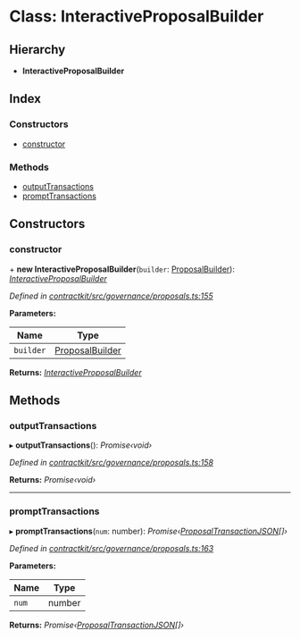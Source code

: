 # Class: InteractiveProposalBuilder

## Hierarchy

* **InteractiveProposalBuilder**

## Index

### Constructors

* [constructor](_governance_proposals_.interactiveproposalbuilder.md#constructor)

### Methods

* [outputTransactions](_governance_proposals_.interactiveproposalbuilder.md#outputtransactions)
* [promptTransactions](_governance_proposals_.interactiveproposalbuilder.md#prompttransactions)

## Constructors

###  constructor

\+ **new InteractiveProposalBuilder**(`builder`: [ProposalBuilder](_governance_proposals_.proposalbuilder.md)): *[InteractiveProposalBuilder](_governance_proposals_.interactiveproposalbuilder.md)*

*Defined in [contractkit/src/governance/proposals.ts:155](https://github.com/celo-org/celo-monorepo/blob/master/packages/contractkit/src/governance/proposals.ts#L155)*

**Parameters:**

Name | Type |
------ | ------ |
`builder` | [ProposalBuilder](_governance_proposals_.proposalbuilder.md) |

**Returns:** *[InteractiveProposalBuilder](_governance_proposals_.interactiveproposalbuilder.md)*

## Methods

###  outputTransactions

▸ **outputTransactions**(): *Promise‹void›*

*Defined in [contractkit/src/governance/proposals.ts:158](https://github.com/celo-org/celo-monorepo/blob/master/packages/contractkit/src/governance/proposals.ts#L158)*

**Returns:** *Promise‹void›*

___

###  promptTransactions

▸ **promptTransactions**(`num`: number): *Promise‹[ProposalTransactionJSON](../interfaces/_governance_proposals_.proposaltransactionjson.md)[]›*

*Defined in [contractkit/src/governance/proposals.ts:163](https://github.com/celo-org/celo-monorepo/blob/master/packages/contractkit/src/governance/proposals.ts#L163)*

**Parameters:**

Name | Type |
------ | ------ |
`num` | number |

**Returns:** *Promise‹[ProposalTransactionJSON](../interfaces/_governance_proposals_.proposaltransactionjson.md)[]›*
